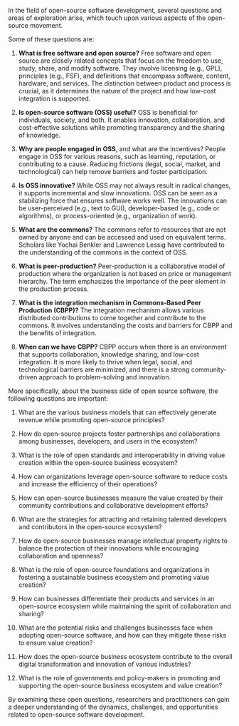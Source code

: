 In the field of open-source software development, several questions and areas of exploration arise, which touch upon various aspects of the open-source movement.

Some of these questions are:

1.  **What is free software and open source?** Free software and open source are closely related concepts that focus on the freedom to use, study, share, and modify software. They involve licensing (e.g., GPL), principles (e.g., FSF), and definitions that encompass software, content, hardware, and services. The distinction between product and process is crucial, as it determines the nature of the project and how low-cost integration is supported.
    
2.  **Is open-source software (OSS) useful?** OSS is beneficial for individuals, society, and both. It enables innovation, collaboration, and cost-effective solutions while promoting transparency and the sharing of knowledge.
    
3.  **Why are people engaged in OSS**, and what are the incentives? People engage in OSS for various reasons, such as learning, reputation, or contributing to a cause. Reducing frictions (legal, social, market, and technological) can help remove barriers and foster participation.
    
4.  **Is OSS innovative?** While OSS may not always result in radical changes, it supports incremental and slow innovations. OSS can be seen as a stabilizing force that ensures software works well. The innovations can be user-perceived (e.g., text to GUI), developer-based (e.g., code or algorithms), or process-oriented (e.g., organization of work).
    
5.  **What are the commons?** The commons refer to resources that are not owned by anyone and can be accessed and used on equivalent terms. Scholars like Yochai Benkler and Lawrence Lessig have contributed to the understanding of the commons in the context of OSS.
    
6.  **What is peer-production?** Peer-production is a collaborative model of production where the organization is not based on price or management hierarchy. The term emphasizes the importance of the peer element in the production process.
    
7.  **What is the integration mechanism in Commons-Based Peer Production (CBPP)?** The integration mechanism allows various distributed contributions to come together and contribute to the commons. It involves understanding the costs and barriers for CBPP and the benefits of integration.
    
8.  **When can we have CBPP?** CBPP occurs when there is an environment that supports collaboration, knowledge sharing, and low-cost integration. It is more likely to thrive when legal, social, and technological barriers are minimized, and there is a strong community-driven approach to problem-solving and innovation.

More specifically, about the business side of open source software, the following questions are important: 

1.  What are the various business models that can effectively generate revenue while promoting open-source principles?
    
2.  How do open-source projects foster partnerships and collaborations among businesses, developers, and users in the ecosystem?
    
3.  What is the role of open standards and interoperability in driving value creation within the open-source business ecosystem?
    
4.  How can organizations leverage open-source software to reduce costs and increase the efficiency of their operations?
    
5.  How can open-source businesses measure the value created by their community contributions and collaborative development efforts?
    
6.  What are the strategies for attracting and retaining talented developers and contributors in the open-source ecosystem?
    
7.  How do open-source businesses manage intellectual property rights to balance the protection of their innovations while encouraging collaboration and openness?
    
8.  What is the role of open-source foundations and organizations in fostering a sustainable business ecosystem and promoting value creation?
    
9.  How can businesses differentiate their products and services in an open-source ecosystem while maintaining the spirit of collaboration and sharing?
    
10.  What are the potential risks and challenges businesses face when adopting open-source software, and how can they mitigate these risks to ensure value creation?
    
11.  How does the open-source business ecosystem contribute to the overall digital transformation and innovation of various industries?
    
12.  What is the role of governments and policy-makers in promoting and supporting the open-source business ecosystem and value creation?
    

By examining these open questions, researchers and practitioners can gain a deeper understanding of the dynamics, challenges, and opportunities related to open-source software development.